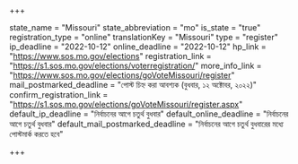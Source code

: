 +++

state_name = "Missouri"
state_abbreviation = "mo"
is_state = "true"
registration_type = "online"
translationKey = "Missouri"
type = "register"
ip_deadline = "2022-10-12"
online_deadline = "2022-10-12"
hp_link = "https://www.sos.mo.gov/elections"
registration_link = "https://s1.sos.mo.gov/elections/voterregistration/"
more_info_link = "https://www.sos.mo.gov/elections/goVoteMissouri/register"
mail_postmarked_deadline = "পোস্ট চিহ্ন করা আবশ্যক (বুধবার, ১২ অক্টোবর, ২০২২)"
confirm_registration_link = "https://s1.sos.mo.gov/elections/goVoteMissouri/register.aspx"
default_ip_deadline = "নির্বাচনের আগে চতুর্থ বুধবার"
default_online_deadline = "নির্বাচনের আগে চতুর্থ বুধবার"
default_mail_postmarked_deadline = "নির্বাচনের আগে চতুর্থ বুধবারের মধ্যে পোস্টমার্ক করতে হবে"

+++